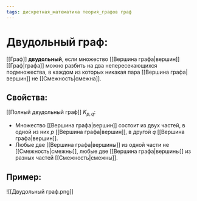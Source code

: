 ```yaml
---
tags: дискретная_математика теория_графов граф
---
```

# Двудольный граф:
[[Граф]] **двудольный**, если множество [[Вершина графа|вершин]] [[Граф|графа]] можно разбить на два непересекающихся подмножества, в каждом из которых никакая пара [[Вершина графа|вершин]] не [[Смежность|смежна]].
## Свойства:
[[Полный двудольный граф]] $K_{p,q}$:
* Множество [[Вершина графа|вершин]] состоит из двух частей, в одной из них $p$ [[Вершина графа|вершин]], в другой $q$ [[Вершина графа|вершин]].
* Любые две [[Вершина графа|вершины]] из одной части не [[Смежность|смежны]], любые две [[Вершина графа|вершины]] из разных частей [[Смежность|смежны]].
## Пример:
![[Двудольный граф.png]]